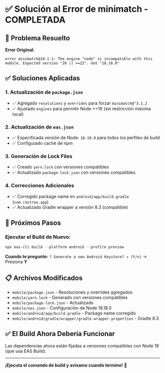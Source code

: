 # ✅ Solución al Error de minimatch - COMPLETADA

## 🔧 Problema Resuelto

**Error Original:**
```
error minimatch@10.1.1: The engine "node" is incompatible with this module. Expected version "20 || >=22". Got "18.18.0"
```

## ✅ Soluciones Aplicadas

### 1. Actualización de `package.json`
- ✅ Agregado `resolutions` y `overrides` para forzar `minimatch@^3.1.2`
- ✅ Ajustado `engines` para permitir Node >=16 (sin restricción máxima local)

### 2. Actualización de `eas.json`
- ✅ Especificada versión de Node: `18.18.0` para todos los perfiles de build
- ✅ Configurado caché de npm

### 3. Generación de Lock Files
- ✅ Creado `yarn.lock` con versiones compatibles
- ✅ Actualizado `package-lock.json` con versiones compatibles

### 4. Correcciones Adicionales
- ✅ Corregido package name en `android/app/build.gradle` (`com.rastreo.app`)
- ✅ Actualizado Gradle wrapper a versión 8.3 (compatible)

## 🚀 Próximos Pasos

### Ejecutar el Build de Nuevo:

```powershell
npx eas-cli build --platform android --profile preview
```

**Cuando te pregunte:** `? Generate a new Android Keystore? » (Y/n)` → Presiona **Y**

## 📋 Archivos Modificados

- `mobile/package.json` - Resoluciones y overrides agregados
- `mobile/yarn.lock` - Generado con versiones compatibles
- `mobile/package-lock.json` - Actualizado
- `mobile/eas.json` - Configuración de Node 18.18.0
- `mobile/android/app/build.gradle` - Package name corregido
- `mobile/android/gradle/wrapper/gradle-wrapper.properties` - Gradle 8.3

## ✅ El Build Ahora Debería Funcionar

Las dependencias ahora están fijadas a versiones compatibles con Node 18 (que usa EAS Build).

---

**¡Ejecuta el comando de build y avísame cuando termine!** 🎉

